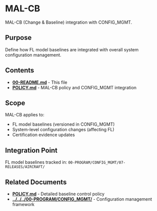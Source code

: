 # MAL-CB

MAL-CB (Change & Baseline) integration with CONFIG_MGMT.

## Purpose

Define how FL model baselines are integrated with overall system configuration management.

## Contents

- [**00-README.md**](00-README.md) - This file
- [**POLICY.md**](POLICY.md) - MAL-CB policy and CONFIG_MGMT integration

## Scope

MAL-CB applies to:
- FL model baselines (versioned in CONFIG_MGMT)
- System-level configuration changes (affecting FL)
- Certification evidence updates

## Integration Point

FL model baselines tracked in: `00-PROGRAM/CONFIG_MGMT/07-RELEASES/AIRCRAFT/`

## Related Documents

- [**POLICY.md**](POLICY.md) - Detailed baseline control policy
- [**../../../00-PROGRAM/CONFIG_MGMT/**](../../../00-PROGRAM/CONFIG_MGMT/) -  Configuration management framework
